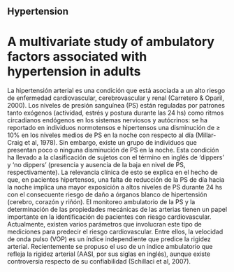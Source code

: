 ## Hypertension
# A multivariate study of ambulatory factors associated with hypertension in adults

La hipertensión arterial es una condición que está asociada a un alto riesgo de enfermedad cardiovascular, cerebrovascular y renal (Carretero & Oparil, 2000).
Los niveles de presión sanguínea (PS) están reguladas por patrones tanto exógenos (actividad, estrés y postura durante las 24 hs) como ritmos circadianos endógenos en los sistemas nerviosos y autócrinos: se ha reportado en individuos normotensos e hipertensos una disminución de ≥ 10% en los niveles medios de PS en la noche con respecto al día (Millar-Craig et al, 1978). Sin embargo, existe un grupo de individuos que presentan poco o ninguna disminución de PS en la noche. Esta condición ha llevado a la clasificación de sujetos con el término en inglés de ‘dippers’ y ‘no dippers’ (presencia y ausencia de la baja en nivel de PS, respectivamente). La relevancia clínica de esto se explica en el hecho de que, en pacientes hipertensos, una falta de reducción de la PS de día hacia la noche implica una mayor exposición a altos niveles de PS durante 24 hs con el consecuente riesgo de daño a órganos blanco de hipertensión (cerebro, corazón y riñón).
El monitoreo ambulatorio de la PS y la determinación de las propiedades mecánicas de las arterias tienen un papel importante en la identificación de pacientes con riesgo cardiovascular. Actualmente, existen varios parámetros que involucran este tipo de mediciones para predecir el riesgo cardiovascular. Entre ellos, la velocidad de onda pulso (VOP) es un índice independiente que predice la rigidez arterial. Recientemente se propuso el uso de un índice ambulatorio que refleja la rigidez arterial (AASI, por sus siglas en inglés), aunque existe controversia respecto de su confiabilidad (Schillaci et al, 2007).
